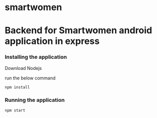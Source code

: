 # smartwomen

# Backend for Smartwomen android application in express

### Installing the application

Download Nodejs

run the below command

```
npm install

```
### Running the application


```
npm start

```
